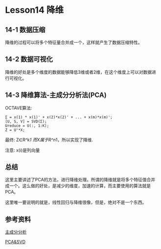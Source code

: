 # Lesson14 降维

## 14-1 数据压缩
降维的过程可以将多个特征量合并成一个，这样就产生了数据压缩特性。

## 14-2 数据可视化
降维的好处是多个维度的数据能够降低3维或者2维，在这个维度上可以对数据进行可视化。

## 14-3 降维算法-主成分分析法(PCA)
OCTAVE算法:

	Σ = x(1) * x(1)' + x(2)*x(2)' + ... + x(m)*x(m)';
	[U, S, V] = SVD(Σ);
	Ureduce = U(:, 1:K);
	Z = U'*X;
	
最终: Z∈R^k*1 而X属于R^n*1，所以实现了降维.

注意: x(i)是列向量

## 总结
这里主要讲述了PCA的方法，进行降维处理。所谓的降维就是将多个特征值合并成一个。这么做的好处，是减少的维度，加速的计算，而主要使用的算法就是PCA。

这里唯一要说明的就是，线性回归与降维很像，但是，绝对不是一个东西。

## 参考资料
[主成分分析](http://blog.csdn.net/xiaoyu714543065/article/details/7832132)

[PCA&SVD](http://blog.csdn.net/xiaoyu714543065/article/details/7845251)